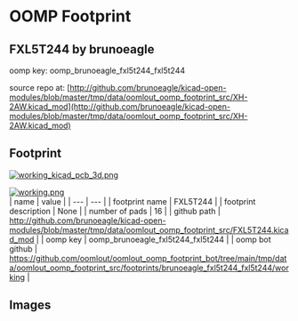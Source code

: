 # OOMP Footprint  
## FXL5T244  by brunoeagle  
  
oomp key: oomp_brunoeagle_fxl5t244_fxl5t244  
  
source repo at: [http://github.com/brunoeagle/kicad-open-modules/blob/master/tmp/data/oomlout_oomp_footprint_src/XH-2AW.kicad_mod](http://github.com/brunoeagle/kicad-open-modules/blob/master/tmp/data/oomlout_oomp_footprint_src/XH-2AW.kicad_mod)  
## Footprint  
  
[![working_kicad_pcb_3d.png](working_kicad_pcb_3d_600.png)](working_kicad_pcb_3d.png)  
  
[![working.png](working_600.png)](working.png)  
| name | value | 
| --- | --- | 
| footprint name | FXL5T244 | 
| footprint description | None | 
| number of pads | 16 | 
| github path | http://github.com/brunoeagle/kicad-open-modules/blob/master/tmp/data/oomlout_oomp_footprint_src/FXL5T244.kicad_mod | 
| oomp key | oomp_brunoeagle_fxl5t244_fxl5t244 | 
| oomp bot github | https://github.com/oomlout/oomlout_oomp_footprint_bot/tree/main/tmp/data/oomlout_oomp_footprint_src/footprints/brunoeagle_fxl5t244_fxl5t244/working | 
## Images  
